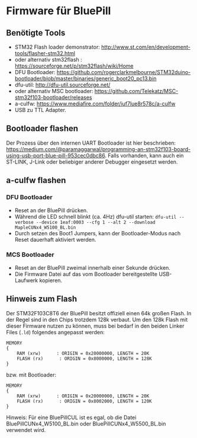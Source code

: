 # Firmware für BluePill

## Benötigte Tools
- STM32 Flash loader demonstrator: http://www.st.com/en/development-tools/flasher-stm32.html
- oder alternativ stm32flash : https://sourceforge.net/p/stm32flash/wiki/Home
- DFU Bootloader: https://github.com/rogerclarkmelbourne/STM32duino-bootloader/blob/master/binaries/generic_boot20_pc13.bin
- dfu-util: http://dfu-util.sourceforge.net/
- oder alternativ MSC bootloader: https://github.com/Telekatz/MSC-stm32f103-bootloader/releases
- a-culfw: https://www.mediafire.com/folder/iuf7lue8r578c/a-culfw
- USB zu TTL Adapter. 


## Bootloader flashen
Der Prozess über den internen UART Bootloader ist hier beschrieben: https://medium.com/@paramaggarwal/programming-an-stm32f103-board-using-usb-port-blue-pill-953cec0dbc86. Falls vorhanden, kann auch ein ST-LINK, J-Link oder beliebiger anderer
Debugger eingesetzt werden.


## a-culfw flashen

### DFU Bootloader
- Reset an der BluePill drücken.
- Während die LED schnell blinkt (ca. 4Hz) dfu-util starten:
`dfu-util --verbose --device 1eaf:0003 --cfg 1 --alt 2 --download MapleCUNx4_W5100_BL.bin`
- Durch setzen des Boot1 Jumpers, kann der Bootloader-Modus nach Reset dauerhaft aktiviert werden.

### MCS Bootloader
- Reset an der BluePill zweimal innerhalb einer Sekunde drücken.
- Die Firmware Datei auf das vom Bootloader bereitgestellte USB-Laufwerk kopieren.

## Hinweis zum Flash
Der STM32F103C8T6 der BluePill besitzt offiziell einen 64k großen Flash. In der Regel sind in den Chips trotzdem 128k verbaut. Um den 128k Flash mit dieser Firmware nutzen zu können, muss bei bedarf in den beiden Linker Files (`.ld`) folgendes angepasst werden:
```
MEMORY
{
    RAM (xrw)      : ORIGIN = 0x20000000, LENGTH = 20K
    FLASH (rx)      : ORIGIN = 0x8000000, LENGTH = 128K
}
```
bzw. mit Bootloader:
```
MEMORY
{
    RAM (xrw)      : ORIGIN = 0x20000000, LENGTH = 20K
    FLASH (rx)      : ORIGIN = 0x8002000, LENGTH = 120K
}
```


Hinweis: Für eine BluePillCUL ist es egal, ob die Datei BluePillCUNx4_W5100_BL.bin oder BluePillCUNx4_W5500_BL.bin verwendet wird.
